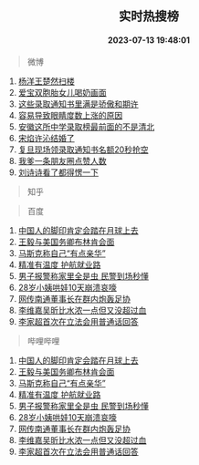 <div align="center"><h2>实时热搜榜</h2><h4>2023-07-13 19:48:01</h4></div>

> 微博  

1. [杨洋王楚然扫楼](https://s.weibo.com/weibo?q=%23%E6%9D%A8%E6%B4%8B%E7%8E%8B%E6%A5%9A%E7%84%B6%E6%89%AB%E6%A5%BC%23&t=31&band_rank=1&Refer=top)<br />
2. [爱宝双胞胎女儿喝奶画面](https://s.weibo.com/weibo?q=%23%E7%88%B1%E5%AE%9D%E5%8F%8C%E8%83%9E%E8%83%8E%E5%A5%B3%E5%84%BF%E5%96%9D%E5%A5%B6%E7%94%BB%E9%9D%A2%23&t=31&band_rank=2&Refer=top)<br />
3. [这些录取通知书里满是骄傲和期许](https://s.weibo.com/weibo?q=%23%E8%BF%99%E4%BA%9B%E5%BD%95%E5%8F%96%E9%80%9A%E7%9F%A5%E4%B9%A6%E9%87%8C%E6%BB%A1%E6%98%AF%E9%AA%84%E5%82%B2%E5%92%8C%E6%9C%9F%E8%AE%B8%23&t=31&band_rank=3&Refer=top)<br />
4. [容易导致眼睛度数上涨的原因](https://s.weibo.com/weibo?q=%23%E5%AE%B9%E6%98%93%E5%AF%BC%E8%87%B4%E7%9C%BC%E7%9D%9B%E5%BA%A6%E6%95%B0%E4%B8%8A%E6%B6%A8%E7%9A%84%E5%8E%9F%E5%9B%A0%23&t=31&band_rank=4&Refer=top)<br />
5. [安徽这所中学录取榜最前面的不是清北](https://s.weibo.com/weibo?q=%23%E5%AE%89%E5%BE%BD%E8%BF%99%E6%89%80%E4%B8%AD%E5%AD%A6%E5%BD%95%E5%8F%96%E6%A6%9C%E6%9C%80%E5%89%8D%E9%9D%A2%E7%9A%84%E4%B8%8D%E6%98%AF%E6%B8%85%E5%8C%97%23&t=31&band_rank=5&Refer=top)<br />
6. [宋焰许沁结婚了](https://s.weibo.com/weibo?q=%23%E5%AE%8B%E7%84%B0%E8%AE%B8%E6%B2%81%E7%BB%93%E5%A9%9A%E4%BA%86%23&t=31&band_rank=6&Refer=top)<br />
7. [复旦现场领录取通知书名额20秒抢空](https://s.weibo.com/weibo?q=%23%E5%A4%8D%E6%97%A6%E7%8E%B0%E5%9C%BA%E9%A2%86%E5%BD%95%E5%8F%96%E9%80%9A%E7%9F%A5%E4%B9%A6%E5%90%8D%E9%A2%9D20%E7%A7%92%E6%8A%A2%E7%A9%BA%23&t=31&band_rank=7&Refer=top)<br />
8. [我爹一条朋友圈点赞人数](https://s.weibo.com/weibo?q=%23%E6%88%91%E7%88%B9%E4%B8%80%E6%9D%A1%E6%9C%8B%E5%8F%8B%E5%9C%88%E7%82%B9%E8%B5%9E%E4%BA%BA%E6%95%B0%23&t=31&band_rank=8&Refer=top)<br />
9. [刘诗诗看了都得愣一下](https://s.weibo.com/weibo?q=%23%E5%88%98%E8%AF%97%E8%AF%97%E7%9C%8B%E4%BA%86%E9%83%BD%E5%BE%97%E6%84%A3%E4%B8%80%E4%B8%8B%23&t=31&band_rank=9&Refer=top)<br />

> 知乎  


> 百度  

1. [中国人的脚印肯定会踏在月球上去](https://www.baidu.com/s?wd=%E4%B8%AD%E5%9B%BD%E4%BA%BA%E7%9A%84%E8%84%9A%E5%8D%B0%E8%82%AF%E5%AE%9A%E4%BC%9A%E8%B8%8F%E5%9C%A8%E6%9C%88%E7%90%83%E4%B8%8A%E5%8E%BB&sa=fyb_news&rsv_dl=fyb_news)<br />
2. [王毅与美国务卿布林肯会面](https://www.baidu.com/s?wd=%E7%8E%8B%E6%AF%85%E4%B8%8E%E7%BE%8E%E5%9B%BD%E5%8A%A1%E5%8D%BF%E5%B8%83%E6%9E%97%E8%82%AF%E4%BC%9A%E9%9D%A2&sa=fyb_news&rsv_dl=fyb_news)<br />
3. [马斯克称自己“有点亲华”](https://www.baidu.com/s?wd=%E9%A9%AC%E6%96%AF%E5%85%8B%E7%A7%B0%E8%87%AA%E5%B7%B1%E2%80%9C%E6%9C%89%E7%82%B9%E4%BA%B2%E5%8D%8E%E2%80%9D&sa=fyb_news&rsv_dl=fyb_news)<br />
4. [精准有温度 护航就业路](https://www.baidu.com/s?wd=%E7%B2%BE%E5%87%86%E6%9C%89%E6%B8%A9%E5%BA%A6+%E6%8A%A4%E8%88%AA%E5%B0%B1%E4%B8%9A%E8%B7%AF&sa=fyb_news&rsv_dl=fyb_news)<br />
5. [男子报警称家里全是虫 民警到场秒懂](https://www.baidu.com/s?wd=%E7%94%B7%E5%AD%90%E6%8A%A5%E8%AD%A6%E7%A7%B0%E5%AE%B6%E9%87%8C%E5%85%A8%E6%98%AF%E8%99%AB+%E6%B0%91%E8%AD%A6%E5%88%B0%E5%9C%BA%E7%A7%92%E6%87%82&sa=fyb_news&rsv_dl=fyb_news)<br />
6. [28岁小姨哄娃10天崩溃哀嚎](https://www.baidu.com/s?wd=28%E5%B2%81%E5%B0%8F%E5%A7%A8%E5%93%84%E5%A8%8310%E5%A4%A9%E5%B4%A9%E6%BA%83%E5%93%80%E5%9A%8E&sa=fyb_news&rsv_dl=fyb_news)<br />
7. [网传南通董事长在群内炮轰足协](https://www.baidu.com/s?wd=%E7%BD%91%E4%BC%A0%E5%8D%97%E9%80%9A%E8%91%A3%E4%BA%8B%E9%95%BF%E5%9C%A8%E7%BE%A4%E5%86%85%E7%82%AE%E8%BD%B0%E8%B6%B3%E5%8D%8F&sa=fyb_news&rsv_dl=fyb_news)<br />
8. [李维嘉吴昕比水浓一点但又没超过血](https://www.baidu.com/s?wd=%E6%9D%8E%E7%BB%B4%E5%98%89%E5%90%B4%E6%98%95%E6%AF%94%E6%B0%B4%E6%B5%93%E4%B8%80%E7%82%B9%E4%BD%86%E5%8F%88%E6%B2%A1%E8%B6%85%E8%BF%87%E8%A1%80&sa=fyb_news&rsv_dl=fyb_news)<br />
9. [李家超首次在立法会用普通话回答](https://www.baidu.com/s?wd=%E6%9D%8E%E5%AE%B6%E8%B6%85%E9%A6%96%E6%AC%A1%E5%9C%A8%E7%AB%8B%E6%B3%95%E4%BC%9A%E7%94%A8%E6%99%AE%E9%80%9A%E8%AF%9D%E5%9B%9E%E7%AD%94&sa=fyb_news&rsv_dl=fyb_news)<br />

> 哔哩哔哩  

1. [中国人的脚印肯定会踏在月球上去](https://www.baidu.com/s?wd=%E4%B8%AD%E5%9B%BD%E4%BA%BA%E7%9A%84%E8%84%9A%E5%8D%B0%E8%82%AF%E5%AE%9A%E4%BC%9A%E8%B8%8F%E5%9C%A8%E6%9C%88%E7%90%83%E4%B8%8A%E5%8E%BB&sa=fyb_news&rsv_dl=fyb_news)<br />
2. [王毅与美国务卿布林肯会面](https://www.baidu.com/s?wd=%E7%8E%8B%E6%AF%85%E4%B8%8E%E7%BE%8E%E5%9B%BD%E5%8A%A1%E5%8D%BF%E5%B8%83%E6%9E%97%E8%82%AF%E4%BC%9A%E9%9D%A2&sa=fyb_news&rsv_dl=fyb_news)<br />
3. [马斯克称自己“有点亲华”](https://www.baidu.com/s?wd=%E9%A9%AC%E6%96%AF%E5%85%8B%E7%A7%B0%E8%87%AA%E5%B7%B1%E2%80%9C%E6%9C%89%E7%82%B9%E4%BA%B2%E5%8D%8E%E2%80%9D&sa=fyb_news&rsv_dl=fyb_news)<br />
4. [精准有温度 护航就业路](https://www.baidu.com/s?wd=%E7%B2%BE%E5%87%86%E6%9C%89%E6%B8%A9%E5%BA%A6+%E6%8A%A4%E8%88%AA%E5%B0%B1%E4%B8%9A%E8%B7%AF&sa=fyb_news&rsv_dl=fyb_news)<br />
5. [男子报警称家里全是虫 民警到场秒懂](https://www.baidu.com/s?wd=%E7%94%B7%E5%AD%90%E6%8A%A5%E8%AD%A6%E7%A7%B0%E5%AE%B6%E9%87%8C%E5%85%A8%E6%98%AF%E8%99%AB+%E6%B0%91%E8%AD%A6%E5%88%B0%E5%9C%BA%E7%A7%92%E6%87%82&sa=fyb_news&rsv_dl=fyb_news)<br />
6. [28岁小姨哄娃10天崩溃哀嚎](https://www.baidu.com/s?wd=28%E5%B2%81%E5%B0%8F%E5%A7%A8%E5%93%84%E5%A8%8310%E5%A4%A9%E5%B4%A9%E6%BA%83%E5%93%80%E5%9A%8E&sa=fyb_news&rsv_dl=fyb_news)<br />
7. [网传南通董事长在群内炮轰足协](https://www.baidu.com/s?wd=%E7%BD%91%E4%BC%A0%E5%8D%97%E9%80%9A%E8%91%A3%E4%BA%8B%E9%95%BF%E5%9C%A8%E7%BE%A4%E5%86%85%E7%82%AE%E8%BD%B0%E8%B6%B3%E5%8D%8F&sa=fyb_news&rsv_dl=fyb_news)<br />
8. [李维嘉吴昕比水浓一点但又没超过血](https://www.baidu.com/s?wd=%E6%9D%8E%E7%BB%B4%E5%98%89%E5%90%B4%E6%98%95%E6%AF%94%E6%B0%B4%E6%B5%93%E4%B8%80%E7%82%B9%E4%BD%86%E5%8F%88%E6%B2%A1%E8%B6%85%E8%BF%87%E8%A1%80&sa=fyb_news&rsv_dl=fyb_news)<br />
9. [李家超首次在立法会用普通话回答](https://www.baidu.com/s?wd=%E6%9D%8E%E5%AE%B6%E8%B6%85%E9%A6%96%E6%AC%A1%E5%9C%A8%E7%AB%8B%E6%B3%95%E4%BC%9A%E7%94%A8%E6%99%AE%E9%80%9A%E8%AF%9D%E5%9B%9E%E7%AD%94&sa=fyb_news&rsv_dl=fyb_news)<br />
